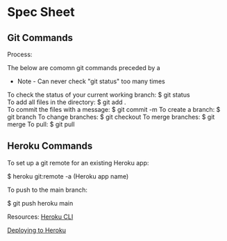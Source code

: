 # Spec Sheet

## Git Commands

Process: 

The below are comomn git commands preceded by a 

* Note - Can never check "git status" too many times 

To check the status of your current working branch: $ git status  
To add all files in the directory: $ git add .  
To commit the files with a message: $ git commit -m <message>
To create a branch: $ git branch <branch>
To change branches: $ git checkout <branch>
To merge branches: $ git merge <branch>
To pull: $ git pull 

## Heroku Commands

To set up a git remote for an existing Heroku app:

$ heroku git:remote -a (Heroku app name)

To push to the main branch:

$ git push heroku main

Resources:
[Heroku CLI](https://devcenter.heroku.com/articles/heroku-cli#download-and-install)

[Deploying to Heroku](https://devcenter.heroku.com/articles/git#tracking-your-app-in-git)
